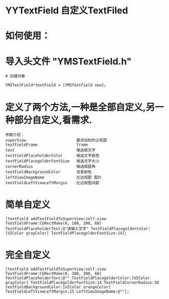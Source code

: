# YYTextField 自定义TextFiled

# 如何使用：

# 导入头文件 "YMSTextField.h"

    # 创建对象
	
    YMSTextField*textField = [YMSTextField new];
	
    
   # 定义了两个方法,一种是全部自定义,另一种部分自定义,看需求.

    参数介绍：
    superView                      要添加到的父视图
    textFieldFrame                 frame
    text                           候选框文字
    textFieldPlaceholderColor      候选文字颜色
    textFieldPlacegolderFontSize   候选文字大小
    cornerRadius                   候选框圆角
    textFieldBackgroundColor       背景颜色
    leftViewImageName              左边视图 图片
    textFieldLeftViewLeftMargin    左边视图间距
    
    
   # 简单自定义
	
    [textField addTextFieldToSuperView:self.view TextFieldFrame:CGRectMake(0, 100, 200, 60) TextFieldPlaceholderText:@"请输入文字" TextFieldPlacegolderColor:[UIColor grayColor] TextFieldPlacegolderFontSize:14];
	
    
   # 完全自定义
	
    [textField addTextFieldToSuperView:self.view TextFieldFrame:CGRectMake(0, 300, 200, 60) TextFieldPlaceholderText:@"" TextFieldPlacegolderColor:[UIColor grayColor] TextFieldPlacegolderFontSize:14 TextFieldCornerRadius:30 textFieldBackgroundColor:[UIColor orangeColor] TextFieldLeftViewLeftMargin:15 LeftViewImageName:@""];
    
    

